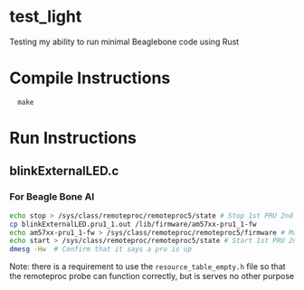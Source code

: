 # test_light
Testing my ability to run minimal Beaglebone code using Rust


# Compile Instructions 

```make
  make
```


# Run Instructions



## blinkExternalLED.c

### For Beagle Bone AI

```sh
echo stop > /sys/class/remoteproc/remoteproc5/state # Stop 1st PRU 2nd Core
cp blinkExternalLED.pru1_1.out /lib/firmware/am57xx-pru1_1-fw 
echo am57xx-pru1_1-fw > /sys/class/remoteproc/remoteproc5/firmware # Make sure firmware is found (PRU searches for this name)
echo start > /sys/class/remoteproc/remoteproc5/state # Start 1st PRU 2nd Core
dmesg -Hw  # Confirm that it says a pru is up
```

Note: there is a requirement to use the `resource_table_empty.h` file so that the remoteproc probe can function correctly, but is serves no other purpose

